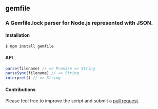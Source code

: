 ## gemfile
### A Gemfile.lock parser for Node.js represented with JSON.
#### Installation
```bash
$ npm install gemfile
```
#### API
```javascript
parse(filename) // => Promise => String
parseSync(filename) // => String
interpret() // => String
```
#### Contributions
Please feel free to improve the script and submit a [pull request](https://github.com/treycordova/gemfile/compare).
